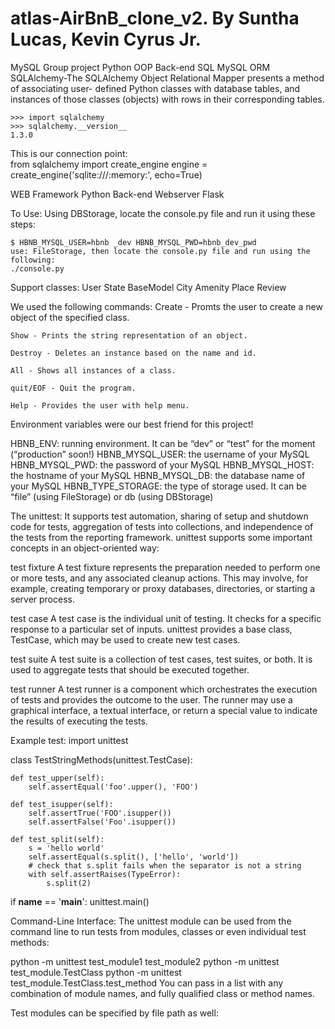 # atlas-AirBnB_clone_v2. By Suntha Lucas, Kevin Cyrus Jr.

MySQL
    Group project Python OOP Back-end SQL MySQL ORM
    SQLAlchemy-The SQLAlchemy Object Relational Mapper presents a method of associating user- 
    defined Python classes with database tables, and instances of those classes (objects) with 
    rows in their corresponding tables.

    >>> import sqlalchemy
    >>> sqlalchemy.__version__ 
    1.3.0
This is our connection point:  
    from sqlalchemy import create_engine
    engine = create_engine('sqlite:///:memory:', echo=True)

WEB Framework
    Python Back-end Webserver Flask

To Use:
    Using DBStorage, locate the console.py file and run it using these steps:

    $ HBNB_MYSQL_USER=hbnb _dev HBNB_MYSQL_PWD=hbnb_dev_pwd
    use: FileStorage, then locate the console.py file and run using the following:
    ./console.py
    
Support classes:
    User
    State
    BaseModel
    City 
    Amenity
    Place
    Review

We used the following commands:
    Create - Promts the user to create a new object of the specified class.

    Show - Prints the string representation of an object.

    Destroy - Deletes an instance based on the name and id.

    All - Shows all instances of a class.

    quit/EOF - Quit the program.

    Help - Provides the user with help menu.

Environment variables were our best friend for this project!

HBNB_ENV: running environment. It can be “dev” or “test” for the moment (“production” soon!)
HBNB_MYSQL_USER: the username of your MySQL
HBNB_MYSQL_PWD: the password of your MySQL
HBNB_MYSQL_HOST: the hostname of your MySQL
HBNB_MYSQL_DB: the database name of your MySQL
HBNB_TYPE_STORAGE: the type of storage used. It can be “file” (using FileStorage) or db (using DBStorage)

The unittest:
It supports test automation, sharing of setup and shutdown code for tests, aggregation of tests into collections, and independence of the tests from the reporting framework. unittest supports some important concepts in an object-oriented way:

test fixture
A test fixture represents the preparation needed to perform one or more tests, and any associated cleanup actions. This may involve, for example, creating temporary or proxy databases, directories, or starting a server process.

test case
A test case is the individual unit of testing. It checks for a specific response to a particular set of inputs. unittest provides a base class, TestCase, which may be used to create new test cases.

test suite
A test suite is a collection of test cases, test suites, or both. It is used to aggregate tests that should be executed together.

test runner
A test runner is a component which orchestrates the execution of tests and provides the outcome to the user. The runner may use a graphical interface, a textual interface, or return a special value to indicate the results of executing the tests.

Example test:
import unittest

class TestStringMethods(unittest.TestCase):

    def test_upper(self):
        self.assertEqual('foo'.upper(), 'FOO')

    def test_isupper(self):
        self.assertTrue('FOO'.isupper())
        self.assertFalse('Foo'.isupper())

    def test_split(self):
        s = 'hello world'
        self.assertEqual(s.split(), ['hello', 'world'])
        # check that s.split fails when the separator is not a string
        with self.assertRaises(TypeError):
            s.split(2)

if __name__ == '__main__':
    unittest.main()

Command-Line Interface:
The unittest module can be used from the command line to run tests from modules, classes or even individual test methods:

python -m unittest test_module1 test_module2
python -m unittest test_module.TestClass
python -m unittest test_module.TestClass.test_method
You can pass in a list with any combination of module names, and fully qualified class or method names.

Test modules can be specified by file path as well:
